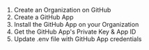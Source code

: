 1. Create an Organization on GitHub
2. Create a GitHub App
3. Install the GitHub App on your Organization
4. Get the GitHub App's Private Key & App ID
5. Update .env file with GitHub App credentials
